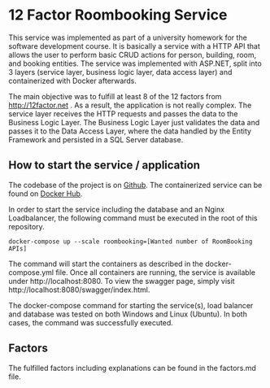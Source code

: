 # 12 Factor Roombooking Service
This service was implemented as part of a university homework for the software development course. It is basically a service with a HTTP API that allows the user to perform basic CRUD actions for person, building, room, and booking entities. The service was implemented with ASP.NET, split into 3 layers (service layer, business logic layer, data access layer) and containerized with Docker afterwards.

The main objective was to fulfill at least 8 of the 12 factors from http://12factor.net . As a result, the application is not really complex. The service layer receives the HTTP requests and passes the data to the Business Logic Layer. The Business Logic Layer just validates the data and passes it to the Data Access Layer, where the data handled by the Entity Framework and persisted in a SQL Server database.

## How to start the service / application

The codebase of the project is on [Github](https://github.com/kretmatt/12Factor_RoomBooking). The containerized service can be found on [Docker Hub](https://hub.docker.com/r/misterthias/tfroombooking).

In order to start the service including the database and an Nginx Loadbalancer, the following command must be executed in the root of this repository.

````
docker-compose up --scale roombooking=[Wanted number of RoomBooking APIs]
````

The command will start the containers as described in the docker-compose.yml file. Once all containers are running, the service is available under http://localhost:8080. To view the swagger page, simply visit http://localhost:8080/swagger/index.html. 

The docker-compose command for starting the service(s), load balancer and database was tested on both Windows and Linux (Ubuntu). In both cases, the command was successfully executed.

## Factors
The fulfilled factors including explanations can be found in the factors.md file.
